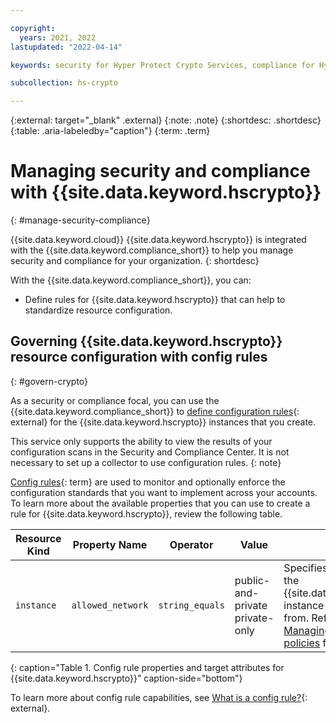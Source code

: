 ```yaml
---

copyright:
  years: 2021, 2022
lastupdated: "2022-04-14"

keywords: security for Hyper Protect Crypto Services, compliance for Hyper Protect Crypto Services, security and compliance for Hyper Protect Crypto Services, rules for Hyper Protect Crypto Services,

subcollection: hs-crypto

---
```


{:external: target="_blank" .external}
{:note: .note}
{:shortdesc: .shortdesc}
{:table: .aria-labeledby="caption"}
{:term: .term}

# Managing security and compliance with {{site.data.keyword.hscrypto}}
{: #manage-security-compliance}

{{site.data.keyword.cloud}} {{site.data.keyword.hscrypto}} is integrated with the
{{site.data.keyword.compliance_short}} to help you manage security and
compliance for your organization.
{: shortdesc}



With the {{site.data.keyword.compliance_short}}, you can:


* Define rules for {{site.data.keyword.hscrypto}} that can help to standardize resource configuration.




## Governing {{site.data.keyword.hscrypto}} resource configuration with config rules
{: #govern-crypto}

As a security or compliance focal, you can use the
{{site.data.keyword.compliance_short}} to
[define configuration rules](/docs/security-compliance?topic=security-compliance-what-is-governance){: external}
for the {{site.data.keyword.hscrypto}} instances that you
create.


This service only supports the ability to view the results of your configuration scans in the Security and Compliance Center. It is not necessary to set up a collector to use configuration rules.
{: note}


[Config rules](#x3084914){: term}
are used to monitor and optionally enforce the configuration standards that you
want to implement across your accounts. To learn more about the
available properties that you can use to create a rule for
{{site.data.keyword.hscrypto}}, review the following table.

| Resource Kind | Property Name | Operator | Value | Description |
| ------------- | ------------- | -------- | ----- | ----------- |
| `instance` | `allowed_network`| `string_equals` | public-and-private<br>private-only | Specifies the type of endpoint the {{site.data.keyword.hscrypto}} instance can be accessed from. Refer to <br>[Managing network access policies](/docs/hs-crypto?topic=hs-crypto-managing-network-access-policies) for more information. |

{: caption="Table 1. Config rule properties and target attributes for {{site.data.keyword.hscrypto}}" caption-side="bottom"}

To learn more about config rule capabilities, see [What is a config rule?](/docs/security-compliance?topic=security-compliance-what-is-rule){: external}.
